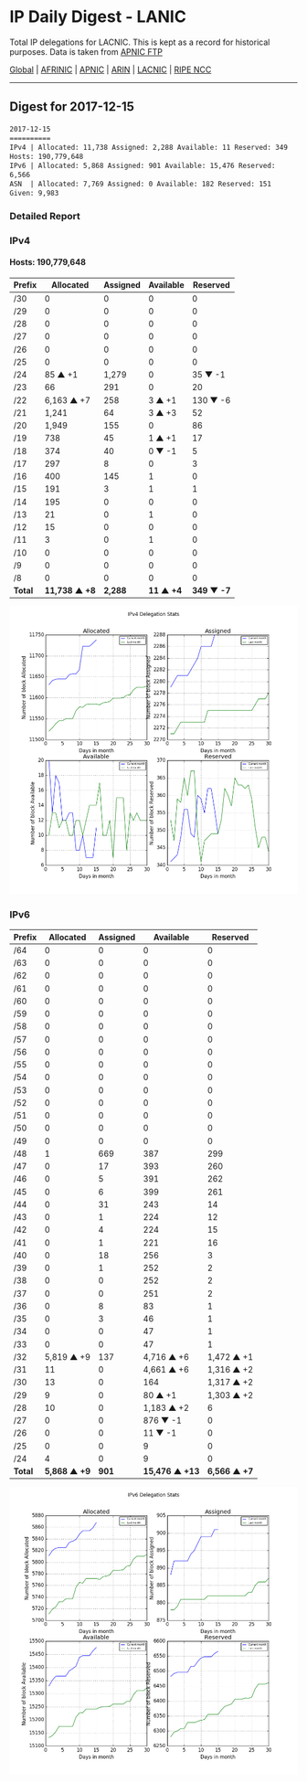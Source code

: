 # IP Daily Digest - LANIC

Total IP delegations for LACNIC. This is kept as a record for historical purposes. Data is taken from [APNIC FTP](https://ftp.apnic.net/)

[Global](https://github.com/csmets/IP-Daily-Digest) | [AFRINIC](https://github.com/csmets/IP-Daily-Digest/tree/master/archives/AFRINIC) | [APNIC](https://github.com/csmets/IP-Daily-Digest/tree/master/archives/APNIC) | [ARIN](https://github.com/csmets/IP-Daily-Digest/tree/master/archives/ARIN) | [LACNIC](https://github.com/csmets/IP-Daily-Digest/tree/master/archives/LACNIC) | [RIPE NCC](https://github.com/csmets/IP-Daily-Digest/tree/master/archives/RIPE_NCC)

---

## Digest for 2017-12-15
```
2017-12-15
==========
IPv4 | Allocated: 11,738 Assigned: 2,288 Available: 11 Reserved: 349 Hosts: 190,779,648
IPv6 | Allocated: 5,868 Assigned: 901 Available: 15,476 Reserved: 6,566
ASN  | Allocated: 7,769 Assigned: 0 Available: 182 Reserved: 151 Given: 9,983
```

### Detailed Report

### IPv4

#### Hosts: **190,779,648**

| Prefix | Allocated | Assigned | Available | Reserved |
| ----- | ----- | ----- | ----- | ----- |
| /30 | 0 | 0 | 0 | 0 |
| /29 | 0 | 0 | 0 | 0 |
| /28 | 0 | 0 | 0 | 0 |
| /27 | 0 | 0 | 0 | 0 |
| /26 | 0 | 0 | 0 | 0 |
| /25 | 0 | 0 | 0 | 0 |
| /24 | 85 ▲ +1 | 1,279 | 0 | 35 ▼ -1 |
| /23 | 66 | 291 | 0 | 20 |
| /22 | 6,163 ▲ +7 | 258 | 3 ▲ +1 | 130 ▼ -6 |
| /21 | 1,241 | 64 | 3 ▲ +3 | 52 |
| /20 | 1,949 | 155 | 0 | 86 |
| /19 | 738 | 45 | 1 ▲ +1 | 17 |
| /18 | 374 | 40 | 0 ▼ -1 | 5 |
| /17 | 297 | 8 | 0 | 3 |
| /16 | 400 | 145 | 1 | 0 |
| /15 | 191 | 3 | 1 | 1 |
| /14 | 195 | 0 | 0 | 0 |
| /13 | 21 | 0 | 1 | 0 |
| /12 | 15 | 0 | 0 | 0 |
| /11 | 3 | 0 | 1 | 0 |
| /10 | 0 | 0 | 0 | 0 |
| /9 | 0 | 0 | 0 | 0 |
| /8 | 0 | 0 | 0 | 0 |
| **Total** | **11,738 ▲ +8** | **2,288** | **11 ▲ +4** | **349 ▼ -7** |

![ipv4-stats](ipv4-figure.png)

### IPv6

| Prefix | Allocated | Assigned | Available | Reserved |
| ----- | ----- | ----- | ----- | ----- |
| /64 | 0 | 0 | 0 | 0 |
| /63 | 0 | 0 | 0 | 0 |
| /62 | 0 | 0 | 0 | 0 |
| /61 | 0 | 0 | 0 | 0 |
| /60 | 0 | 0 | 0 | 0 |
| /59 | 0 | 0 | 0 | 0 |
| /58 | 0 | 0 | 0 | 0 |
| /57 | 0 | 0 | 0 | 0 |
| /56 | 0 | 0 | 0 | 0 |
| /55 | 0 | 0 | 0 | 0 |
| /54 | 0 | 0 | 0 | 0 |
| /53 | 0 | 0 | 0 | 0 |
| /52 | 0 | 0 | 0 | 0 |
| /51 | 0 | 0 | 0 | 0 |
| /50 | 0 | 0 | 0 | 0 |
| /49 | 0 | 0 | 0 | 0 |
| /48 | 1 | 669 | 387 | 299 |
| /47 | 0 | 17 | 393 | 260 |
| /46 | 0 | 5 | 391 | 262 |
| /45 | 0 | 6 | 399 | 261 |
| /44 | 0 | 31 | 243 | 14 |
| /43 | 0 | 1 | 224 | 12 |
| /42 | 0 | 4 | 224 | 15 |
| /41 | 0 | 1 | 221 | 16 |
| /40 | 0 | 18 | 256 | 3 |
| /39 | 0 | 1 | 252 | 2 |
| /38 | 0 | 0 | 252 | 2 |
| /37 | 0 | 0 | 251 | 2 |
| /36 | 0 | 8 | 83 | 1 |
| /35 | 0 | 3 | 46 | 1 |
| /34 | 0 | 0 | 47 | 1 |
| /33 | 0 | 0 | 47 | 1 |
| /32 | 5,819 ▲ +9 | 137 | 4,716 ▲ +6 | 1,472 ▲ +1 |
| /31 | 11 | 0 | 4,661 ▲ +6 | 1,316 ▲ +2 |
| /30 | 13 | 0 | 164 | 1,317 ▲ +2 |
| /29 | 9 | 0 | 80 ▲ +1 | 1,303 ▲ +2 |
| /28 | 10 | 0 | 1,183 ▲ +2 | 6 |
| /27 | 0 | 0 | 876 ▼ -1 | 0 |
| /26 | 0 | 0 | 11 ▼ -1 | 0 |
| /25 | 0 | 0 | 9 | 0 |
| /24 | 4 | 0 | 9 | 0 |
| **Total** | **5,868 ▲ +9** | **901** | **15,476 ▲ +13** | **6,566 ▲ +7** |

![ipv6-stats](ipv6-figure.png)
